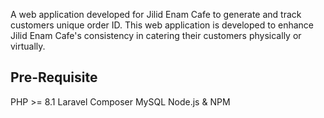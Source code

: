 A web application developed for Jilid Enam Cafe to generate and track customers unique order ID. This web application is developed to enhance Jilid Enam Cafe's consistency in catering their customers physically or virtually.

<h2>Pre-Requisite</h2>
PHP >= 8.1
Laravel
Composer
MySQL
Node.js & NPM


